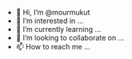- 👋 Hi, I’m @mourmukut
- 👀 I’m interested in ...
- 🌱 I’m currently learning ...
- 💞️ I’m looking to collaborate on ...
- 📫 How to reach me ...

<!---
mourmukut/mourmukut is a ✨ special ✨ repository because its `README.md` (this file) appears on your GitHub profile.
You can click the Preview link to take a look at your changes.
--->
